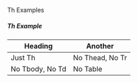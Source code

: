 Th Examples

<section>
  <h5>Th Example</h5>
    <table>
      <thead>
        <tr>
          <Th>Heading</Th>
          <Th>Another</Th>
        </tr>
      </thead>
      <tbody>
        <tr>
          <td>Just Th</td>
          <td>No Thead, No Tr</td>
        </tr>
        <tr>
          <td>No Tbody, No Td</td>
          <td>No Table</td>
        </tr>
      </tbody>
    </table>
</section>